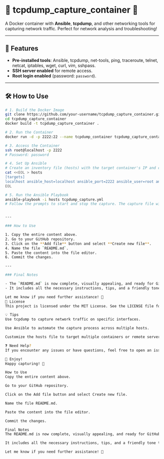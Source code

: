 # 🐳 tcpdump_capture_container 🐳

A Docker container with **Ansible**, **tcpdump**, and other networking tools for capturing network traffic. Perfect for network analysis and troubleshooting!

---

## 🚀 Features

- **Pre-installed tools**: Ansible, tcpdump, net-tools, ping, traceroute, telnet, netcat, iptables, wget, curl, vim, sshpass.
- **SSH server enabled** for remote access.
- **Root login enabled** (password: `password`).

---

## 🛠️ How to Use

```bash
# 1. Build the Docker Image
git clone https://github.com/your-username/tcpdump_capture_container.git
cd tcpdump_capture_container
docker build -t tcpdump_capture_container .

# 2. Run the Container
docker run -d -p 2222:22 --name tcpdump_container tcpdump_capture_container

# 3. Access the Container
ssh root@localhost -p 2222
# Password: password

# 4. Set Up Ansible
# Create an inventory file (hosts) with the target container's IP and credentials:
cat <<EOL > hosts
[targets]
localhost ansible_host=localhost ansible_port=2222 ansible_user=root ansible_ssh_pass=password
EOL

# 5. Run the Ansible Playbook
ansible-playbook -i hosts tcpdump_capture.yml
# Follow the prompts to start and stop the capture. The capture file will be saved to /tmp/tcpdump_output.pcap on your local machine.


---

### How to Use

1. Copy the entire content above.
2. Go to your GitHub repository.
3. Click on the **Add file** button and select **Create new file**.
4. Name the file `README.md`.
5. Paste the content into the file editor.
6. Commit the changes.

---

### Final Notes

- The `README.md` is now complete, visually appealing, and ready for GitHub.
- It includes all the necessary instructions, tips, and a friendly tone to guide users.

Let me know if you need further assistance! 🎉
📜 License
This project is licensed under the MIT License. See the LICENSE file for details.

💡 Tips
Use tcpdump to capture network traffic on specific interfaces.

Use Ansible to automate the capture process across multiple hosts.

Customize the hosts file to target multiple containers or remote servers.

❓ Need Help?
If you encounter any issues or have questions, feel free to open an issue on the GitHub repository.

🎉 Enjoy!
Happy capturing! 🎉

How to Use
Copy the entire content above.

Go to your GitHub repository.

Click on the Add file button and select Create new file.

Name the file README.md.

Paste the content into the file editor.

Commit the changes.

Final Notes
The README.md is now complete, visually appealing, and ready for GitHub.

It includes all the necessary instructions, tips, and a friendly tone to guide users.

Let me know if you need further assistance! 🎉
